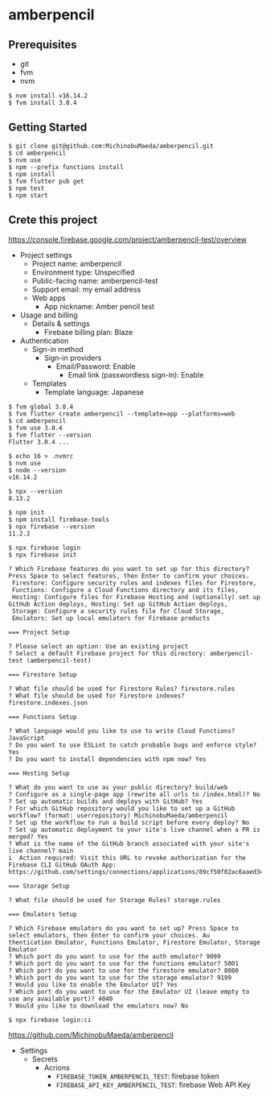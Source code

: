 # amberpencil

## Prerequisites

- git
- fvm
- nvm

```
$ nvm install v16.14.2
$ fvm install 3.0.4
```

## Getting Started

```
$ git clone git@github.com:MichinobuMaeda/amberpencil.git
$ cd amberpencil
$ nvm use
$ npm --prefix functions install
$ npm install
$ fvm flutter pub get
$ npm test
$ npm start
```

## Crete this project

https://console.firebase.google.com/project/amberpencil-test/overview

- Project settings
    - Project name: amberpencil
    - Environment type: Unspecified
    - Public-facing name: amberpencil-test
    - Support email: my email address
    - Web apps
        - App nickname: Amber pencil test
- Usage and billing
    - Details & settings
        - Firebase billing plan: Blaze
- Authentication
    - Sign-in method
        - Sign-in providers
            - Email/Password: Enable
                - Email link (passwordless sign-in): Enable
    - Templates
        - Template language: Japanese

```
$ fvm global 3.0.4
$ fvm flutter create amberpencil --template=app --platforms=web
$ cd amberpencil
$ fvm use 3.0.4
$ fvm flutter --version
Flutter 3.0.4 ...

$ echo 16 > .nvmrc
$ nvm use
$ node --version
v16.14.2

$ npx --version
8.13.2

$ npm init
$ npm install firebase-tools
$ npx firebase --version
11.2.2

$ npx firebase login
$ npx firebase init

? Which Firebase features do you want to set up for this directory? Press Space to select features, then Enter to confirm your choices.
 Firestore: Configure security rules and indexes files for Firestore,
 Functions: Configure a Cloud Functions directory and its files,
 Hosting: Configure files for Firebase Hosting and (optionally) set up GitHub Action deploys, Hosting: Set up GitHub Action deploys,
 Storage: Configure a security rules file for Cloud Storage,
 Emulators: Set up local emulators for Firebase products

=== Project Setup

? Please select an option: Use an existing project
? Select a default Firebase project for this directory: amberpencil-test (amberpencil-test)

=== Firestore Setup

? What file should be used for Firestore Rules? firestore.rules
? What file should be used for Firestore indexes? firestore.indexes.json

=== Functions Setup

? What language would you like to use to write Cloud Functions? JavaScript
? Do you want to use ESLint to catch probable bugs and enforce style? Yes
? Do you want to install dependencies with npm now? Yes

=== Hosting Setup

? What do you want to use as your public directory? build/web
? Configure as a single-page app (rewrite all urls to /index.html)? No
? Set up automatic builds and deploys with GitHub? Yes
? For which GitHub repository would you like to set up a GitHub workflow? (format: userrepository) MichinobuMaeda/amberpencil
? Set up the workflow to run a build script before every deploy? No
? Set up automatic deployment to your site's live channel when a PR is merged? Yes
? What is the name of the GitHub branch associated with your site's live channel? main
i  Action required: Visit this URL to revoke authorization for the Firebase CLI GitHub OAuth App:
https://github.com/settings/connections/applications/89cf50f02ac6aaed3484

=== Storage Setup

? What file should be used for Storage Rules? storage.rules

=== Emulators Setup

? Which Firebase emulators do you want to set up? Press Space to select emulators, then Enter to confirm your choices. Au
thentication Emulator, Functions Emulator, Firestore Emulator, Storage Emulator
? Which port do you want to use for the auth emulator? 9099
? Which port do you want to use for the functions emulator? 5001
? Which port do you want to use for the firestore emulator? 8080
? Which port do you want to use for the storage emulator? 9199
? Would you like to enable the Emulator UI? Yes
? Which port do you want to use for the Emulator UI (leave empty to use any available port)? 4040
? Would you like to download the emulators now? No

$ npx firebase login:ci
```

https://github.com/MichinobuMaeda/amberpencil

- Settings
    - Secrets
        - Acrions
            - `FIREBASE_TOKEN_AMBERPENCIL_TEST`: firebase token
            - `FIREBASE_API_KEY_AMBERPENCIL_TEST`: firebase Web API Key
